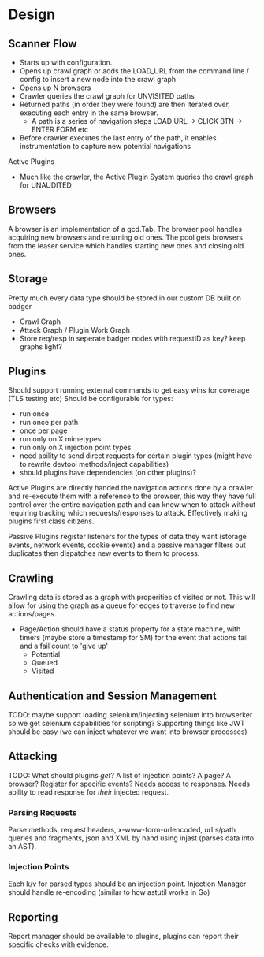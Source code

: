 # Design

## Scanner Flow

- Starts up with configuration.
- Opens up crawl graph or adds the LOAD_URL from the command line / config to insert a new node into the crawl graph
- Opens up N browsers
- Crawler queries the crawl graph for UNVISITED paths
- Returned paths (in order they were found) are then iterated over, executing each entry in the same browser.
  - A path is a series of navigation steps LOAD URL -> CLICK BTN -> ENTER FORM etc
- Before crawler executes the last entry of the path, it enables instrumentation to capture new potential navigations

Active Plugins

- Much like the crawler, the Active Plugin System queries the crawl graph for UNAUDITED

## Browsers

A browser is an implementation of a gcd.Tab. The browser pool handles acquiring new browsers and returning old ones. The pool gets browsers from the leaser service which handles starting new ones and closing old ones.

## Storage

Pretty much every data type should be stored in our custom DB built on badger

- Crawl Graph
- Attack Graph / Plugin Work Graph
- Store req/resp in seperate badger nodes with requestID as key? keep graphs light?

## Plugins

Should support running external commands to get easy wins for coverage (TLS testing etc)
Should be configurable for types:

- run once
- run once per path
- once per page
- run only on X mimetypes
- run only on X injection point types
- need ability to send direct requests for certain plugin types (might have to rewrite devtool methods/inject capabilities)
- should plugins have dependencies (on other plugins)?

Active Plugins are directly handed the navigation actions done by a crawler and re-execute them with a reference to the browser, this way they have full control over the entire navigation path and can know when to attack without requiring tracking which requests/responses to attack. Effectively making plugins first class citizens.

Passive Plugins register listeners for the types of data they want (storage events, network events, cookie events) and a passive manager filters out duplicates then dispatches new events to them to process.

## Crawling

Crawling data is stored as a graph with properities of visited or not. This will allow for using the graph as a queue for edges
to traverse to find new actions/pages.

- Page/Action should have a status property for a state machine, with timers (maybe store a timestamp for SM) for the event that actions fail and a fail count to 'give up'
  - Potential
  - Queued
  - Visited

## Authentication and Session Management

TODO: maybe support loading selenium/injecting selenium into browserker so we get selenium capabilities for scripting?
Supporting things like JWT should be easy (we can inject whatever we want into browser processes)

## Attacking

TODO: What should plugins _get_? A list of injection points? A page? A browser? Register for specific events? Needs access to responses.
Needs ability to read response for _their_ injected request.

### Parsing Requests

Parse methods, request headers, x-www-form-urlencoded, url's/path queries and fragments, json and XML by hand using injast (parses data into an AST).

### Injection Points

Each k/v for parsed types should be an injection point. Injection Manager should handle re-encoding (similar to how astutil works in Go)

## Reporting

Report manager should be available to plugins, plugins can report their specific checks with evidence.
